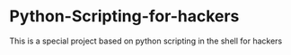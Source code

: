 # Python-Scripting-for-hackers
This is a special project based on python scripting in the shell for hackers
